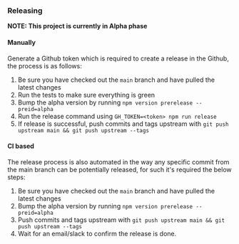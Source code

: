### Releasing

**NOTE: This project is currently in Alpha phase**

#### Manually

Generate a Github token which is required to create a release in the Github,
the process is as follows:

1. Be sure you have checked out the `main` branch and have pulled the latest changes
1. Run the tests to make sure everything is green
1. Bump the alpha version by running `npm version prerelease --preid=alpha`
1. Run the release command using `GH_TOKEN=<token> npm run release`
1. If release is successful, push commits and tags upstream with
   `git push upstream main && git push upstream --tags`

#### CI based

The release process is also automated in the way any specific commit from the main branch can be potentially released, for such it's required the below steps:

1. Be sure you have checked out the `main` branch and have pulled the latest changes
1. Bump the alpha version by running `npm version prerelease --preid=alpha`
1. Push commits and tags upstream with `git push upstream main && git push upstream --tags`
1. Wait for an email/slack to confirm the release is done.

